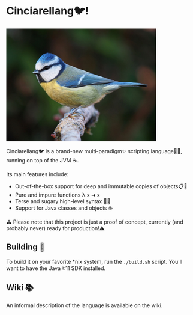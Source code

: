 # Cinciarellang🐦!

<a href="https://en.wikipedia.org/wiki/Eurasian_blue_tit" 
   title="Eurasian blue tit (Cyanistes caeruleus)">
  <img src="./docs/res/cinciarella.jpg" width="400"/>
</a>

Cinciarellang🐦 is a brand-new multi-paradigm✨ scripting language🐱‍💻, running on top of the JVM ☕.

Its main features include:

* Out-of-the-box support for deep and immutable copies of objects📋🧊
* Pure and impure functions λ x ➜ x
* Terse and sugary high-level syntax 🍭🍬
* Support for Java classes and objects ☕

⚠️ Please note that this project is just a proof of concept, currently (and probably never) ready for production!⚠️ 

## Building 🚧
To build it on your favorite *nix system, run the `./build.sh` script. You'll want to have the Java ≥11 SDK installed.

## Wiki 📚 
An informal description of the language is available on the wiki.